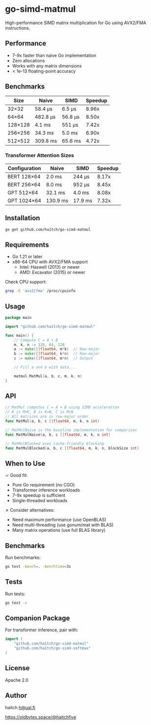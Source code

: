 # go-simd-matmul

High-performance SIMD matrix multiplication for Go using AVX2/FMA instructions.

## Performance

- 7-9x faster than naive Go implementation
- Zero allocations
- Works with any matrix dimensions
- < 1e-13 floating-point accuracy

## Benchmarks

| Size | Naive | SIMD | Speedup |
|------|-------|------|---------|
| 32×32 | 58.4 µs | 6.5 µs | 8.96x |
| 64×64 | 482.8 µs | 56.8 µs | 8.50x |
| 128×128 | 4.1 ms | 551 µs | 7.42x |
| 256×256 | 34.3 ms | 5.0 ms | 6.90x |
| 512×512 | 309.8 ms | 65.6 ms | 4.72x |

### Transformer Attention Sizes

| Configuration | Naive | SIMD | Speedup |
|--------------|-------|------|---------|
| BERT 128×64 | 2.0 ms | 244 µs | 8.17x |
| BERT 256×64 | 8.0 ms | 952 µs | 8.45x |
| GPT 512×64 | 32.1 ms | 4.0 ms | 8.08x |
| GPT 1024×64 | 130.9 ms | 17.9 ms | 7.32x |

## Installation

```bash
go get github.com/ha1tch/go-simd-matmul
```

## Requirements

- Go 1.21 or later
- x86-64 CPU with AVX2/FMA support
  - Intel: Haswell (2013) or newer
  - AMD: Excavator (2015) or newer

Check CPU support:
```bash
grep -E 'avx2|fma' /proc/cpuinfo
```

## Usage

```go
package main

import "github.com/ha1tch/go-simd-matmul"

func main() {
    // Compute C = A × B
    m, k, n := 128, 64, 128
    a := make([]float64, m*k)  // Row-major
    b := make([]float64, k*n)  // Row-major
    c := make([]float64, m*n)  // Output

    // Fill a and b with data...

    matmul.MatMul(a, b, c, m, k, n)
}
```

## API

```go
// MatMul computes C = A × B using SIMD acceleration
// A is M×K, B is K×N, C is M×N
// All matrices are in row-major order
func MatMul(a, b, c []float64, m, k, n int)

// MatMulNaive is the baseline implementation for comparison
func MatMulNaive(a, b, c []float64, m, k, n int)

// MatMulBlocked uses cache-friendly blocking
func MatMulBlocked(a, b, c []float64, m, k, n, blockSize int)
```

## When to Use

✓ Good fit:
- Pure Go requirement (no CGO)
- Transformer inference workloads
- 7-9x speedup is sufficient
- Single-threaded workloads

✗ Consider alternatives:
- Need maximum performance (use OpenBLAS)
- Need multi-threading (use gonum/mat with BLAS)
- Many matrix operations (use full BLAS library)

## Benchmarks

Run benchmarks:
```bash
go test -bench=. -benchtime=3s
```

## Tests

Run tests:
```bash
go test -v
```

## Companion Package

For transformer inference, pair with:
```go
import (
    "github.com/ha1tch/go-simd-matmul"
    "github.com/ha1tch/go-simd-softmax"
)
```

## License
Apache 2.0

## Author
haitch <h@ual.fi>

https://oldbytes.space/@haitchfive

